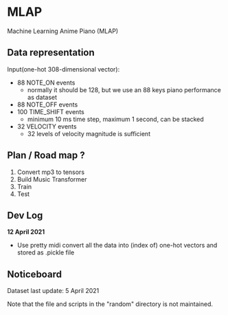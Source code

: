 # MLAP
Machine Learning Anime Piano (MLAP)

## Data representation

Input(one-hot 308-dimensional vector):

- 88 NOTE_ON events
    - normally it should be 128, but we use an 88 keys piano performance as dataset
- 88 NOTE_OFF events
- 100 TIME_SHIFT events
    - minimum 10 ms time step, maximum 1 second, can be stacked 
- 32 VELOCITY events
    - 32 levels of velocity magnitude is sufficient 

## Plan / Road map ?
1. Convert mp3 to tensors
3. Build Music Transformer
4. Train
5. Test

## Dev Log

**12 April 2021**
- Use pretty midi convert all the data into (index of) one-hot vectors and stored as .pickle file
## Noticeboard
Dataset last update: 5 April 2021

Note that the file and scripts in the "random" directory is not maintained.
